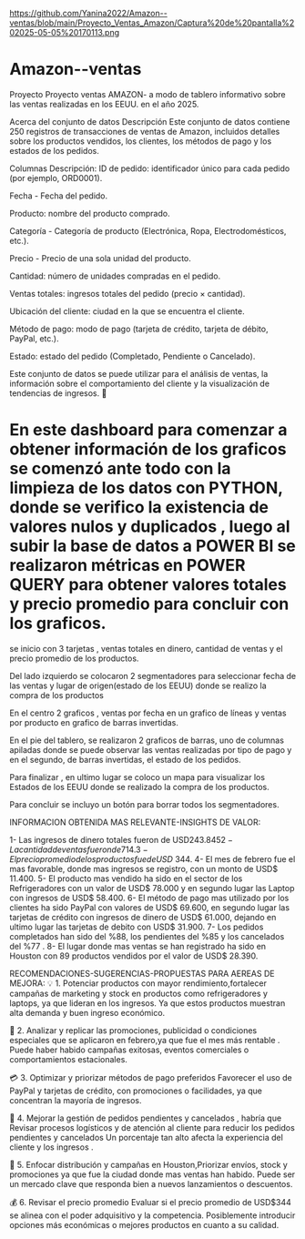 https://github.com/Yanina2022/Amazon--ventas/blob/main/Proyecto_Ventas_Amazon/Captura%20de%20pantalla%202025-05-05%20170113.png
# Amazon--ventas
Proyecto 
Proyecto ventas AMAZON- a modo de tablero informativo sobre las ventas realizadas en los EEUU. en el año 2025.

Acerca del conjunto de datos
Descripción
Este conjunto de datos contiene 250 registros de transacciones de ventas de Amazon, incluidos detalles sobre los productos vendidos, los clientes, los métodos de pago y los estados de los pedidos.

Columnas Descripción: ID de pedido:
identificador único para cada pedido (por ejemplo, ORD0001).

Fecha - Fecha del pedido.

Producto: nombre del producto comprado.

Categoría - Categoría de producto (Electrónica, Ropa, Electrodomésticos, etc.).

Precio - Precio de una sola unidad del producto.

Cantidad: número de unidades compradas en el pedido.

Ventas totales: ingresos totales del pedido (precio × cantidad).

Ubicación del cliente: ciudad en la que se encuentra el cliente.

Método de pago: modo de pago (tarjeta de crédito, tarjeta de débito, PayPal, etc.).

Estado: estado del pedido (Completado, Pendiente o Cancelado).

Este conjunto de datos se puede utilizar para el análisis de ventas, la información sobre el comportamiento del cliente y la visualización de tendencias de ingresos. 🚀

# En este dashboard para comenzar a obtener información de los graficos se comenzó ante todo con la limpieza de los datos con PYTHON, donde se verifico la existencia de valores nulos y duplicados , luego al subir la base de datos a POWER BI se realizaron métricas en POWER QUERY para obtener valores totales y precio promedio para concluir con los graficos.

se inicio con 3 tarjetas , ventas totales en dinero, cantidad de ventas y el precio promedio de los productos.
 
Del lado izquierdo se colocaron 2 segmentadores para seleccionar fecha de las ventas y lugar de origen(estado de los EEUU) donde se realizo la compra de los productos

En el centro 2 graficos , ventas por fecha en un grafico de líneas y ventas por producto en grafico de barras invertidas.

En el pie del tablero, se realizaron 2 graficos de barras, uno de columnas apiladas donde se puede observar las ventas realizadas por tipo de pago y en el segundo, de barras invertidas, el estado de los pedidos.

Para finalizar , en ultimo lugar se coloco un mapa para visualizar los Estados de los EEUU donde se realizado la compra de los productos.

Para concluir se incluyo un botón para borrar todos los segmentadores.

INFORMACION OBTENIDA MAS RELEVANTE-INSIGHTS DE VALOR:

1- Las ingresos de dinero totales fueron de USD$243.845
2- La cantidad de ventas fueron de 714.
3- El precio promedio de los productos fue de USD$ 344. 
4- El mes de febrero fue el mas favorable, donde mas ingresos se registro, con un monto de USD$ 11.400.
5- El producto mas vendido ha sido en el sector de los Refrigeradores con un valor de USD$ 78.000 y en segundo lugar las Laptop con ingresos de USD$ 58.400.
6- El método de pago mas utilizado por los clientes ha sido PayPal con valores de USD$ 69.600, en segundo lugar las tarjetas de crédito con ingresos de dinero de USD$ 61.000, dejando en ultimo lugar las tarjetas de debito con USD$ 31.900.
7- Los pedidos completados han sido del %88, los pendientes del %85 y los cancelados del %77 .
8- El lugar donde mas ventas se han registrado ha sido en Houston con 89 productos vendidos por el valor de USD$ 28.390.

RECOMENDACIONES-SUGERENCIAS-PROPUESTAS PARA AEREAS DE MEJORA:
💡 1. Potenciar productos con mayor rendimiento,fortalecer campañas de marketing y stock en productos como refrigeradores y laptops, ya que lideran en los ingresos.
Ya que estos productos muestran alta demanda y buen ingreso económico.

📅 2. Analizar y replicar las promociones, publicidad o condiciones especiales que se aplicaron en febrero,ya que fue
 el mes más rentable .
 Puede haber habido campañas exitosas, eventos comerciales o comportamientos estacionales.

💳 3. Optimizar y priorizar métodos de pago preferidos
 Favorecer el uso de PayPal y tarjetas de crédito, con promociones o facilidades, ya que concentran la mayoría de ingresos.


🧾 4. Mejorar la gestión de pedidos pendientes y cancelados , habría que
 Revisar procesos logísticos y de atención al cliente para reducir los pedidos pendientes  y cancelados
Un porcentaje tan alto afecta la experiencia del cliente y los ingresos .

📍 5. Enfocar distribución y campañas en Houston,Priorizar envíos, stock y promociones ya que fue la ciudad donde mas ventas han habido.
 Puede ser un mercado clave que responda bien a nuevos lanzamientos o descuentos.

💰 6. Revisar el precio promedio Evaluar si el precio promedio de USD$344 se alinea con el poder adquisitivo y la competencia. Posiblemente introducir opciones más económicas o mejores productos en cuanto a su calidad.
